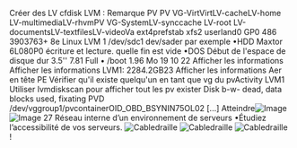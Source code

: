 Créer des LV
cfdisk LVM : Remarque
PV PV
VG-VirtVirtLV-cacheLV-home LV-multimediaLV-rhvmPV VG-SystemLV-synccache LV-root LV-documentsLV-textfilesLV-videoVa ext4prefstab xfs2 userland0 GP0 486 3903763+ 8e Linux LVM
1 /dev/sdc1 dev/sader par exemple
•HDD Maxtor 6L080P0 écriture et lecture.
quelle fin est vide
•DOS Début de l'espace de disque dur 3.5'' 7.81
Full
• /boot 1.96 Mo 19
10
22
Afficher les informations
Afficher les informations
LVM1: 2284.2GB23
Afficher les informations
Aer en tête PE
Vérifier qu'il existe quelqu'un en tant que vg du pvActivity LVM1
Utiliser lvmdiskscan pour afficher tout les pv exister
Disk b-w- dead, data blocks used, fixating
PVD /dev/vggroup1/pvcontainerOID_OBD_BSYNIN75OL02
[...]
Atteindre![Image](image14.png)
![Image](image15.png)
27
Réseau interne d’un environnement de serveurs
•Étudiez l’accessibilité de vos serveurs.
![Cabledraille](image0.png)
![Cabledraille](image1.png)
![Cabledraille](image2.png)
!